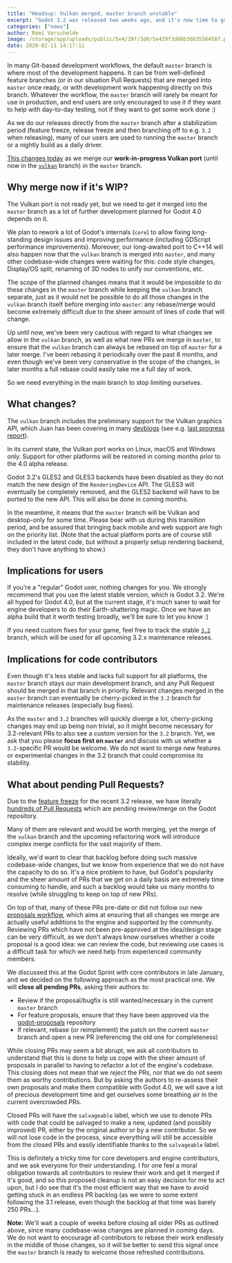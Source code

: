 ```yaml
---
title: "Headsup: Vulkan merged, master branch unstable"
excerpt: "Godot 3.2 was released two weeks ago, and it's now time to go full steam ahead towards our next milestone, Godot 4.0. The Vulkan port which had been worked on in a dedicated branch is now getting merged in our main development branch, which has a few implications on what to expect from the 'master' branch and how pending Pull Requests will be impacted."
categories: ["news"]
author: Rémi Verschelde
image: /storage/app/uploads/public/5e4/29f/3d0/5e429f3d06b36035564587.png
date: 2020-02-11 14:17:11
---
```


In many Git-based development workflows, the default `master` branch is where most of the development happens. It can be from well-defined feature branches (or in our situation Pull Requests) that are merged into `master` once ready, or with development work happening directly on this branch. Whatever the workflow, the `master` branch will rarely be meant for use in production, and end users are only encouraged to use it if they want to help with day-to-day testing, not if they want to get some work done :)

As we do our releases directly from the `master` branch after a stabilization period (feature freeze, release freeze and then branching off to e.g. `3.2` when releasing), many of our users are used to running the `master` branch or a nightly build as a daily driver.

[This changes today](https://github.com/godotengine/godot/pull/36098) as we merge our **work-in-progress Vulkan port** (until now in the [`vulkan`](https://github.com/godotengine/godot/commits/vulkan) branch) in the `master` branch.

## Why merge now if it's WIP?

The Vulkan port is not ready yet, but we need to get it merged into the `master` branch as a lot of further development planned for Godot 4.0 depends on it.

We plan to rework a lot of Godot's internals (`core`) to allow fixing long-standing design issues and improving performance (including GDScript performance improvements). Moreover, our long-awaited port to C++14 will also happen now that the `vulkan` branch is merged into `master`, and many other codebase-wide changes were waiting for this: code style changes, Display/OS split, renaming of 3D nodes to unify our conventions, etc.

The scope of the planned changes means that it would be impossible to do these changes in the `master` branch while keeping the `vulkan` branch separate, just as it would not be possible to do all those changes in the `vulkan` branch itself before merging into `master`: any rebase/merge would become extremely difficult due to the sheer amount of lines of code that will change.

Up until now, we've been very cautious with regard to what changes we allow in the `vulkan` branch, as well as what new PRs we merge in `master`, to ensure that the `vulkan` branch can always be rebased on top of `master` for a later merge. I've been rebasing it periodically over the past 8 months, and even though we've been very conservative in the scope of the changes, in later months a full rebase could easily take me a full day of work.

So we need everything in the main branch to stop limiting ourselves.

## What changes?

The `vulkan` branch includes the preliminary support for the Vulkan graphics API, which Juan has been covering in many [devblogs](/devblog) (see e.g. [last progress report](https://godotengine.org/article/vulkan-progress-report-6)).

In its current state, the Vulkan port works on Linux, macOS and Windows only. Support for other platforms will be restored in coming months prior to the 4.0 alpha release.

Godot 3.2's GLES2 and GLES3 backends have been disabled as they do not match the new design of the `RenderingDevice` API. The GLES3 will eventually be completely removed, and the GLES2 backend will have to be ported to the new API. This will also be done in coming months.

In the meantime, it means that the `master` branch will be Vulkan and desktop-only for some time. Please bear with us during this transition period, and be assured that bringing back mobile and web support are high on the priority list. (Note that the actual platform ports are of course still included in the latest code, but without a properly setup rendering backend, they don't have anything to show.)

## Implications for users

If you're a "regular" Godot user, nothing changes for you. We strongly recommend that you use the latest stable version, which is Godot 3.2. We're all hyped for Godot 4.0, but at the current stage, it's much saner to wait for engine developers to do their Earth-shattering magic. Once we have an alpha build that it worth testing broadly, we'll be sure to let you know :)

If you need custom fixes for your game, feel free to track the stable [`3.2`](https://github.com/godotengine/godot/commits/3.2) branch, which will be used for all upcoming 3.2.x maintenance releases.

## Implications for code contributors

Even though it's less stable and lacks full support for all platforms, the `master` branch stays our main development branch, and any Pull Request should be merged in that branch in priority. Relevant changes merged in the `master` branch can eventually be cherry-picked in the `3.2` branch for maintenance releases (especially bug fixes).

As the `master` and `3.2` branches will quickly diverge a lot, cherry-picking changes may end up being non trivial, so it might become necessary for 3.2-relevant PRs to also see a custom version for the `3.2` branch. Yet, we ask that you please **focus first on `master`** and discuss with us whether a `3.2`-specific PR would be welcome. We do not want to merge new features or experimental changes in the 3.2 branch that could compromise its stability.

## What about pending Pull Requests?

Due to the [feature freeze](https://github.com/godotengine/godot/issues/31592) for the recent 3.2 release, we have literally [hundreds of Pull Requests](https://github.com/godotengine/godot/pulls) which are pending review/merge on the Godot repository.

Many of them are relevant and would be worth merging, yet the merge of the `vulkan` branch and the upcoming refactoring work will introduce complex merge conflicts for the vast majority of them.

Ideally, we'd want to clear that backlog before doing such massive codebase-wide changes, but we know from experience that we do not have the capacity to do so. It's a nice problem to have, but Godot's popularity and the sheer amount of PRs that we get on a daily basis are extremely time consuming to handle, and such a backlog would take us many months to resolve (while struggling to keep on top of new PRs).

On top of that, many of these PRs pre-date or did not follow our new [proposals workflow](https://github.com/godotengine/godot-proposals/), which aims at ensuring that all changes we merge are actually useful additions to the engine and supported by the community. Reviewing PRs which have not been pre-approved at the idea/design stage can be very difficult, as we don't always know ourselves whether a code proposal is a good idea: we can review the code, but reviewing use cases is a difficult task for which we need help from experienced community members.

We discussed this at the Godot Sprint with core contributors in late January, and we decided on the following approach as the most practical one. We will **close all pending PRs**, asking their authors to:

- Review if the proposal/bugfix is still wanted/necessary in the current `master` branch
- For feature proposals, ensure that they have been approved via the [godot-proposals](https://github.com/godotengine/godot-proposals/) repository
- If relevant, rebase (or reimplement) the patch on the current `master` branch and open a new PR (referencing the old one for completeness)

While closing PRs may seem a bit abrupt, we ask all contributors to understand that this is done to help us cope with the sheer amount of proposals in parallel to having to refactor a lot of the engine's codebase. This closing does not mean that we *reject* the PRs, nor that we do not seem them as worthy contributions. But by asking the authors to re-assess their own proposals and make them compatible with Godot 4.0, we will save a lot of precious development time and get ourselves some breathing air in the current overcrowded PRs.

Closed PRs will have the `salvageable` label, which we use to denote PRs with code that could be salvaged to make a new, updated (and possibly improved) PR, either by the original author or by a new contributor. So we will not lose code in the process, since everything will still be accessible from the closed PRs and easily identifiable thanks to the `salvageable` label.

This is definitely a tricky time for core developers and engine contributors, and we ask everyone for their understanding. I for one feel a moral obligation towards all contributors to review their work and get it merged if it's good, and so this proposed cleanup is not an easy decision for me to act upon, but I do see that it's the most efficient way that we have to avoid getting stuck in an endless PR backlog (as we were to some extent following the 3.1 release, even though the backlog at that time was barely 250 PRs...).

**Note:** We'll wait a couple of weeks before closing all older PRs as outlined above, since many codebase-wise changes are planned in coming days. We do not want to encourage all contributors to rebase their work endlessly in the middle of those changes, so it will be better to send this signal once the `master` branch is ready to welcome those refreshed contributions.